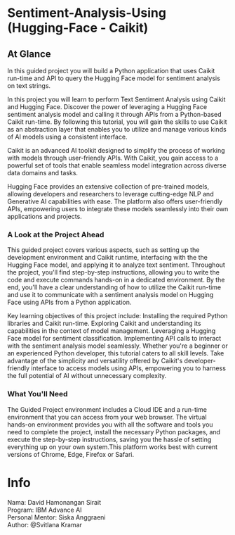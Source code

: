# Sentiment-Analysis-Using (Hugging-Face - Caikit)

## At Glance
In this guided project you will build a Python application that uses Caikit run-time and API to query the Hugging Face model for sentiment analysis on text strings.

In this project you will learn to perform Text Sentiment Analysis using Caikit and Hugging Face. Discover the power of leveraging a Hugging Face sentiment analysis model and calling it through APIs from a Python-based Caikit run-time. By following this tutorial, you will gain the skills to use Caikit as an abstraction layer that enables you to utilize and manage various kinds of AI models using a consistent interface.

Caikit is an advanced AI toolkit designed to simplify the process of working with models through user-friendly APIs. With Caikit, you gain access to a powerful set of tools that enable seamless model integration across diverse data domains and tasks. 

Hugging Face provides an extensive collection of pre-trained models, allowing developers and researchers to leverage cutting-edge NLP and Generative AI capabilities with ease. The platform also offers user-friendly APIs, empowering users to integrate these models seamlessly into their own applications and projects.

### A Look at the Project Ahead
This guided project covers various aspects, such as setting up the development environment and Caikit runtime, interfacing with the the Hugging Face model, and applying it to analyze text sentiment. Throughout the project, you'll find step-by-step instructions, allowing you to write the code and execute commands hands-on in a dedicated environment. By the end, you'll have a clear understanding of how to utilize the Caikit run-time and use it to communicate with a sentiment analysis model on Hugging Face using APIs from a Python application.

Key learning objectives of this project include:
Installing the required Python libraries and Caikit run-time.
Exploring Caikit and understanding its capabilities in the context of model management.
Leveraging a Hugging Face model for sentiment classification.
Implementing API calls to interact with the sentiment analysis model seamlessly.
Whether you're a beginner or an experienced Python developer, this tutorial caters to all skill levels. Take advantage of the simplicity and versatility offered by Caikit's developer-friendly interface to access models using APIs, empowering you to harness the full potential of AI without unnecessary complexity.


### What You'll Need
The Guided Project environment includes a Cloud IDE and a run-time environment that you can access from your web browser. The virtual hands-on environment provides you with all the software and tools you need to complete the project, install the necessary Python packages, and execute the step-by-step instructions, saving you the hassle of setting everything up on your own system.This platform works best with current versions of Chrome, Edge, Firefox or Safari.

# Info
Nama: David Hamonangan Sirait<br>
Program: IBM Advance AI<br>
Personal Mentor: Siska Anggraeni<br>
Author: @Svitlana Kramar
